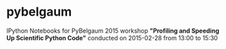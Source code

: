 # pybelgaum
IPython Notebooks for PyBelgaum 2015 workshop **"Profiling and Speeding Up Scientific Python Code"** conducted on 2015-02-28 from 13:00 to 15:30
